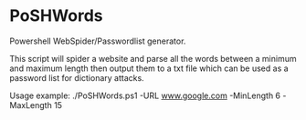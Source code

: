 PoSHWords
=========

Powershell WebSpider/Passwordlist generator.

This script will spider a website and parse all the words between a minimum and maximum length then output them to a 
txt file which can be used as a password list for dictionary attacks.


Usage example: 
./PoSHWords.ps1 -URL www.google.com -MinLength 6 -MaxLength 15


